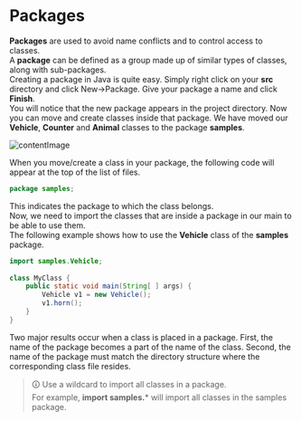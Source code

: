 # Packages
**Packages** are used to avoid name conflicts and to control access to classes.  
A **package** can be defined as a group made up of similar types of classes, along with sub-packages.  
Creating a package in Java is quite easy. Simply right click on your **src** directory and click New->Package. Give your package a name and click **Finish**.  
You will notice that the new package appears in the project directory. Now you can move and create classes inside that package. We have moved our **Vehicle**, **Counter** and **Animal** classes to the package **samples**.

![contentImage](https://api.sololearn.com/DownloadFile?id=2868)

When you move/create a class in your package, the following code will appear at the top of the list of files.

```java
package samples;
```

This indicates the package to which the class belongs.  
Now, we need to import the classes that are inside a package in our main to be able to use them.  
The following example shows how to use the **Vehicle** class of the **samples** package.

```java
import samples.Vehicle;  
  
class MyClass {  
	public static void main(String[ ] args) {  
		Vehicle v1 = new Vehicle();  
		v1.horn();  
	}  
}
```

Two major results occur when a class is placed in a package. First, the name of the package becomes a part of the name of the class. Second, the name of the package must match the directory structure where the corresponding class file resides.

>🛈 Use a wildcard to import all classes in a package.  
For example, **import samples.*** will import all classes in the samples package.